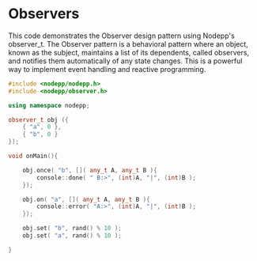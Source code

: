 # Observers

This code demonstrates the Observer design pattern using Nodepp's observer_t. The Observer pattern is a behavioral pattern where an object, known as the subject, maintains a list of its dependents, called observers, and notifies them automatically of any state changes. This is a powerful way to implement event handling and reactive programming.

```cpp
#include <nodepp/nodepp.h>
#include <nodepp/observer.h>

using namespace nodepp;

observer_t obj ({
    { "a", 0 },
    { "b", 0 }
});

void onMain(){

    obj.once( "b", []( any_t A, any_t B ){
        console::done( " B:>", (int)A, "|", (int)B );
    });

    obj.on( "a", []( any_t A, any_t B ){
        console::error( "A:>", (int)A, "|", (int)B );
    });

    obj.set( "b", rand() % 10 );
    obj.set( "a", rand() % 10 );

}
```
